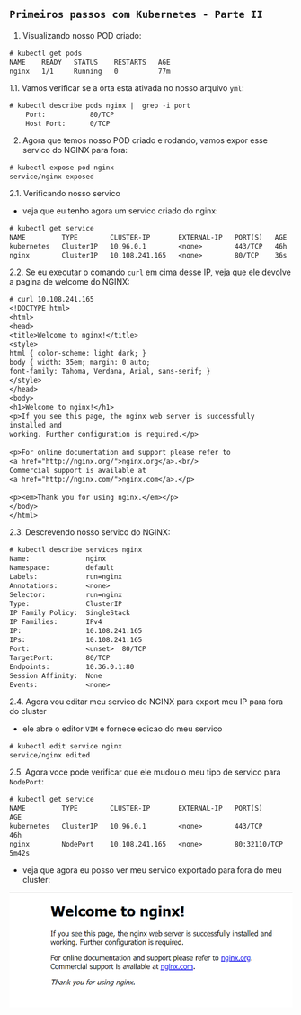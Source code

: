 ## `Primeiros passos com Kubernetes - Parte II`


1. Visualizando nosso POD criado:

```
# kubectl get pods
NAME    READY   STATUS    RESTARTS   AGE
nginx   1/1     Running   0          77m
```

1.1. Vamos verificar se a orta esta ativada no nosso arquivo `yml`:

```
# kubectl describe pods nginx |  grep -i port
    Port:           80/TCP
    Host Port:      0/TCP
```

2. Agora que temos nosso POD criado e rodando, vamos expor esse servico do NGINX para fora:

```
# kubectl expose pod nginx
service/nginx exposed
```

2.1. Verificando nosso servico

- veja que eu tenho agora um servico criado do nginx:

```
# kubectl get service
NAME         TYPE        CLUSTER-IP       EXTERNAL-IP   PORT(S)   AGE
kubernetes   ClusterIP   10.96.0.1        <none>        443/TCP   46h
nginx        ClusterIP   10.108.241.165   <none>        80/TCP    36s
```

2.2. Se eu executar o comando `curl` em cima desse IP, veja que ele devolve a pagina de welcome do NGINX:

```
# curl 10.108.241.165
<!DOCTYPE html>
<html>
<head>
<title>Welcome to nginx!</title>
<style>
html { color-scheme: light dark; }
body { width: 35em; margin: 0 auto;
font-family: Tahoma, Verdana, Arial, sans-serif; }
</style>
</head>
<body>
<h1>Welcome to nginx!</h1>
<p>If you see this page, the nginx web server is successfully installed and
working. Further configuration is required.</p>

<p>For online documentation and support please refer to
<a href="http://nginx.org/">nginx.org</a>.<br/>
Commercial support is available at
<a href="http://nginx.com/">nginx.com</a>.</p>

<p><em>Thank you for using nginx.</em></p>
</body>
</html>
```

2.3. Descrevendo nosso servico do NGINX:

```
# kubectl describe services nginx
Name:              nginx
Namespace:         default
Labels:            run=nginx
Annotations:       <none>
Selector:          run=nginx
Type:              ClusterIP
IP Family Policy:  SingleStack
IP Families:       IPv4
IP:                10.108.241.165
IPs:               10.108.241.165
Port:              <unset>  80/TCP
TargetPort:        80/TCP
Endpoints:         10.36.0.1:80
Session Affinity:  None
Events:            <none>
```

2.4. Agora vou editar meu servico do NGINX para export meu IP para fora do cluster

- ele abre o editor `VIM` e fornece edicao do meu servico

```
# kubectl edit service nginx
service/nginx edited
```

2.5. Agora voce pode verificar que ele mudou o meu tipo de servico para `NodePort`:

```
# kubectl get service
NAME         TYPE        CLUSTER-IP       EXTERNAL-IP   PORT(S)        AGE
kubernetes   ClusterIP   10.96.0.1        <none>        443/TCP        46h
nginx        NodePort    10.108.241.165   <none>        80:32110/TCP   5m42s
```

- veja que agora eu posso ver meu servico exportado para fora do meu cluster:

![NGINX SERVICE](images/nginx.png)
















